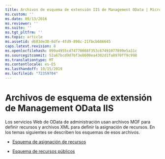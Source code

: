 ```yaml
---
title: Archivos de esquema de extensión IIS de Management OData | Microsoft Docs
ms.custom: ''
ms.date: 09/13/2016
ms.reviewer: ''
ms.suite: ''
ms.tgt_pltfrm: ''
ms.topic: article
ms.assetid: d603de38-6dfe-4fd9-898c-21fbcb686645
caps.latest.revision: 8
ms.openlocfilehash: 099a4955cd74770008f353c67491077899e5a31c
ms.sourcegitcommit: 52a67bcd9d7bf3e8600ea4302d1fa8970ff9c998
ms.translationtype: MT
ms.contentlocale: es-ES
ms.lasthandoff: 10/15/2019
ms.locfileid: "72359704"
---
```

# <a name="management-odata-iis-extension-schema-files"></a>Archivos de esquema de extensión de Management OData IIS

Los servicios Web de OData de administración usan archivos MOF para definir recursos y archivos XML para definir la asignación de recursos. En los temas siguientes se describen los esquemas de esos archivos.

- [Esquema de asignación de recursos](./resource-mapping-schema.md)

- [Esquema de recursos públicos](./public-resource-schema.md)